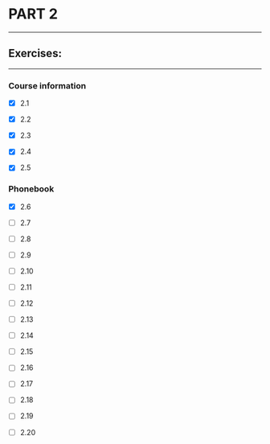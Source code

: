 # PART 2
****

## Exercises:
****
### Course information
- [x] 2.1 

- [x] 2.2

- [x] 2.3

- [x] 2.4 

- [x] 2.5

### Phonebook
- [x] 2.6
 
- [ ] 2.7 

- [ ] 2.8

- [ ] 2.9

- [ ] 2.10 

- [ ] 2.11

- [ ] 2.12

- [ ] 2.13

- [ ] 2.14 

- [ ] 2.15

- [ ] 2.16 

- [ ] 2.17

- [ ] 2.18

- [ ] 2.19

- [ ] 2.20 

 